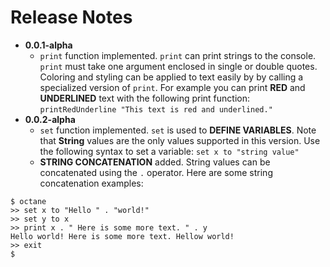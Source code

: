 # Release Notes

* __0.0.1-alpha__
  * `print` function implemented. `print` can print strings to the console. `print` must take one argument enclosed in single or double quotes. Coloring and styling can be applied to text easily by by calling a specialized version of `print`. For example you can print __RED__ and __UNDERLINED__ text with the following print function: `printRedUnderline "This text is red and underlined."` 
* __0.0.2-alpha__
  * `set` function implemented. `set` is used to __DEFINE VARIABLES__. Note that __String__ values are the only values supported in this version. Use the following syntax to set a variable: `set x to "string value"`
  * __STRING CONCATENATION__ added. String values can be concatenated using the `.` operator. Here are some string concatenation examples:
```
$ octane
>> set x to "Hello " . "world!"
>> set y to x
>> print x . " Here is some more text. " . y
Hello world! Here is some more text. Hellow world!
>> exit
$
```
